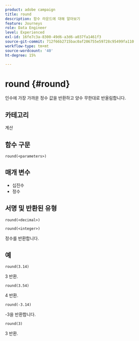 ```yaml
---
product: adobe campaign
title: round
description: 함수 라운드에 대해 알아보기
feature: Journeys
role: Data Engineer
level: Experienced
exl-id: 16fe7c3a-8300-49d6-a3d6-a037fa1461f3
source-git-commit: 712f66b2715bac0af206755e59728c95499fa110
workflow-type: tm+mt
source-wordcount: '40'
ht-degree: 15%

---
```


# round {#round}

인수에 가장 가까운 정수 값을 반환하고 양수 무한대로 반올림합니다.

## 카테고리

계산

## 함수 구문

`round(<parameters>)`

## 매개 변수

* 십진수
* 정수

## 서명 및 반환된 유형

`round(<decimal>)`

`round(<integer>)`

정수를 반환합니다.

## 예

`round(3.14)`

3 반환.

`round(3.54)`

4 반환.

`round(-3.14)`

-3을 반환합니다.

`round(3)`

3 반환.
